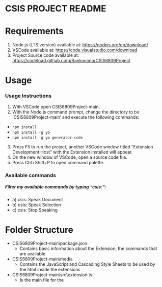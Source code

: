 # CSIS PROJECT README

# Requirements
1.	Node.js (LTS version) available at:
https://nodejs.org/en/download/
2.	VSCode available at: 
https://code.visualstudio.com/download
3.	Project Source code available at: 
https://codeload.github.com/Rankonana/CSIS6809Project

# Usage
### Usage Instructions
1.	With VSCode open CSIS6809Project-main. 
2.	With the Node.js command prompt, change the directory to be ‘CSIS6809Project-main’ and execute the following commands:
-	```npm install```
-	```npm install -g yo ```
-	```npm install -g yo generator-code ```
3.	Press F5 to run the project, another VSCode window titled “Extension Development Host” with the Extension installed will appear.
4.	On the new window of VSCode, open a source code file.
5.	Press Ctrl+Shift+P to open command palette.

### Available commands
##### Filter my available commands by typing “csis:”: 
- a)	csis: Speak Document
- b)	csis: Speak Selection
- c)	csis: Stop Speaking

# Folder Structure
- CSIS6809Project-main\package.json
    - Contains basic information about the Extension, the commands that are available.
- CSIS6809Project-main\media
    - Contains the JavaScript  and Cascading Style Sheets to be used by the html inside the extensions
- CSIS6809Project-main\src\extension.ts
    - Is the main file for the
